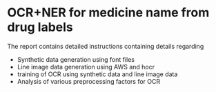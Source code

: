 # OCR+NER for medicine name from drug labels
The report contains detailed instructions containing details regarding
- Synthetic data generation using font files
- Line image data generation using AWS and hocr
- training of OCR using synthetic data and line image data
- Analysis of various preprocessing factors for OCR
 

